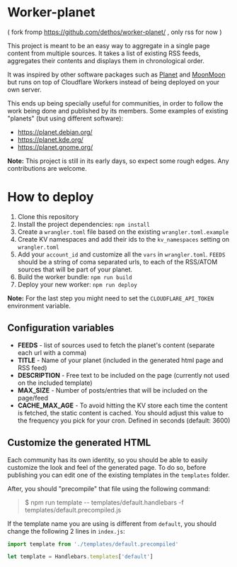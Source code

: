 # Worker-planet

( fork fromp https://github.com/dethos/worker-planet/ , only  rss for now  )

This project is meant to be an easy way to aggregate in a single page content from multiple sources.
It takes a list of existing RSS feeds, aggregates their contents and displays them in chronological order.

It was inspired by other software packages such as [Planet](<https://en.wikipedia.org/wiki/Planet_(software)>) and [MoonMoon](https://moonmoon.org/) but runs on top of Cloudflare Workers instead of being deployed on your own server.

This ends up being specially useful for communities, in order to follow the work being done and published by its members. Some examples of existing "planets" (but using different software):

- https://planet.debian.org/
- https://planet.kde.org/
- https://planet.gnome.org/

**Note:** This project is still in its early days, so expect some rough edges. Any contributions are welcome.

# How to deploy

1. Clone this repository
2. Install the project dependencies: `npm install`
3. Create a `wrangler.toml` file based on the existing `wrangler.toml.example`
4. Create KV namespaces and add their ids to the `kv_namespaces` setting on `wrangler.toml`
5. Add your `account_id` and customize all the `vars` in `wrangler.toml`. `FEEDS` should be
   a string of coma separated urls, to each of the RSS/ATOM sources that will be part of your planet.
6. Build the worker bundle: `npm run build`
7. Deploy your new worker: `npm run deploy`

**Note:** For the last step you might need to set the `CLOUDFLARE_API_TOKEN` environment variable.

## Configuration variables

- **FEEDS** - list of sources used to fetch the planet's content (separate each url with a comma)
- **TITLE** - Name of your planet (included in the generated html page and RSS feed)
- **DESCRIPTION** - Free text to be included on the page (currently not used on the included template)
- **MAX_SIZE** - Number of posts/entries that will be included on the page/feed
- **CACHE_MAX_AGE** - To avoid hitting the KV store each time the content is fetched, the static content is cached. You should adjust this value to the frequency you pick for your cron. Defined in seconds (default: 3600)

## Customize the generated HTML

Each community has its own identity, so you should be able to easily customize the look and feel
of the generated page. To do so, before publishing you can edit one of the existing templates in the `templates` folder.

After, you should "precompile" that file using the following command:

> \$ npm run template -- templates/default.handlebars -f templates/default.precompiled.js

If the template name you are using is different from `default`, you should change the following 2 lines in `index.js`:

```javascript
import template from './templates/default.precompiled'
```

```javascript
let template = Handlebars.templates['default']
```
